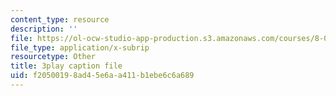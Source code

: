 ```yaml
---
content_type: resource
description: ''
file: https://ol-ocw-studio-app-production.s3.amazonaws.com/courses/8-01sc-classical-mechanics-fall-2016/f20500198ad45e6aa411b1ebe6c6a689_mHVnpuhfpvI.vtt
file_type: application/x-subrip
resourcetype: Other
title: 3play caption file
uid: f2050019-8ad4-5e6a-a411-b1ebe6c6a689
---
```

